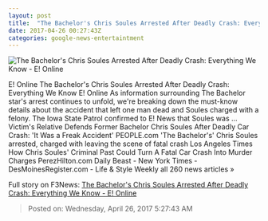 ```yaml
---
layout: post
title:  "The Bachelor's Chris Soules Arrested After Deadly Crash: Everything We Know - E! Online"
date: 2017-04-26 00:27:43Z
categories: google-news-entertaintment
---
```


![The Bachelor's Chris Soules Arrested After Deadly Crash: Everything We Know - E! Online](http://akns-images.eonline.com/eol_images/Entire_Site/201526/rs_300x300-150306094055-600.Chris-Soules-Bachelor-JR-3615.jpg?downsize=600:*&crop=600:315;left,top)

E! Online The Bachelor's Chris Soules Arrested After Deadly Crash: Everything We Know E! Online As information surrounding The Bachelor star's arrest continues to unfold, we're breaking down the must-know details about the accident that left one man dead and Soules charged with a felony. The Iowa State Patrol confirmed to E! News that Soules was ... Victim's Relative Defends Former Bachelor Chris Soules After Deadly Car Crash: 'It Was a Freak Accident' PEOPLE.com 'The Bachelor's' Chris Soules arrested, charged with leaving the scene of fatal crash Los Angeles Times How Chris Soules' Criminal Past Could Turn A Fatal Car Crash Into Murder Charges PerezHilton.com Daily Beast - New York Times - DesMoinesRegister.com - Life & Style Weekly all 260 news articles »


Full story on F3News: [The Bachelor's Chris Soules Arrested After Deadly Crash: Everything We Know - E! Online](http://www.f3nws.com/n/zb4qjF)

> Posted on: Wednesday, April 26, 2017 5:27:43 AM
